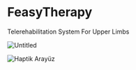 # FeasyTherapy
Telerehabilitation System For Upper Limbs


![Untitled](https://user-images.githubusercontent.com/37805650/179430145-a402e744-76b2-4465-84e2-164acd65ed65.png)

![Haptik Arayüz](https://user-images.githubusercontent.com/37805650/179430165-29bf73db-71af-4458-bef4-47611912e0d5.jpg)
